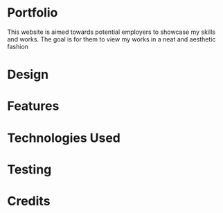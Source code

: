 # Portfolio

This website is aimed towards potential employers to showcase my skills and works. The goal is for them to view my works in a neat and aesthetic fashion

# Design

# Features

# Technologies Used

# Testing

# Credits
